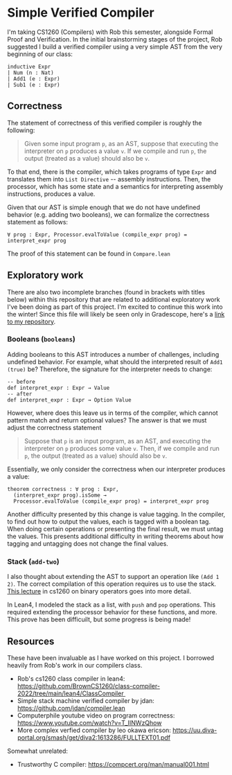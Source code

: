 # Simple Verified Compiler

I'm taking CS1260 (Compilers) with Rob this semester, alongside Formal Proof and Verification. In the initial brainstorming stages of the project, Rob suggested I build a verified compiler using a very simple AST from the very beginning of our class:

```lean
inductive Expr
| Num (n : Nat)
| Add1 (e : Expr)
| Sub1 (e : Expr)
```

## Correctness

The statement of correctness of this verified compiler is roughly the following:

> Given some input program `p`, as an AST, suppose that executing the interpreter on `p` produces a value `v`. If we compile and run `p`, the output (treated as a value) should also be `v`.

To that end, there is the compiler, which takes programs of type `Expr` and translates them into `List Directive` -- assembly instructions. Then, the processor, which has some state and a semantics for interpreting assembly instructions, produces a value. 

Given that our AST is simple enough that we do not have undefined behavior (e.g. adding two booleans), we can formalize the correctness statement as follows:

```lean
∀ prog : Expr, Processor.evalToValue (compile_expr prog) = interpret_expr prog
```

The proof of this statement can be found in `Compare.lean`

## Exploratory work

There are also two incomplete branches (found in brackets with titles below) within this repository that are related to additional exploratory work I've been doing as part of this project. I'm excited to continue this work into the winter! Since this file will likely be seen only in Gradescope, here's a [link to my repository](https://github.com/karipov/verified-compiler/tree/booleans).

### Booleans (`booleans`)

Adding booleans to this AST introduces a number of challenges, including undefined behavior. For example, what should the interpreted result of `Add1 (true)` be? Therefore, the signature for the interpreter needs to change:

``` lean
-- before
def interpret_expr : Expr → Value
-- after
def interpret_expr : Expr → Option Value
```

However, where does this leave us in terms of the compiler, which cannot pattern match and return optional values? The answer is that we must adjust the correctness statement

> Suppose that `p` is an input program, as an AST, and executing the interpreter on `p` produces some value `v`. Then, if we compile and run `p`, the output (treated as a value) should also be `v`.

Essentially, we only consider the correctness when our interpreter produces a value:

```lean
theorem correctness : ∀ prog : Expr,
  (interpret_expr prog).isSome →
  Processor.evalToValue (compile_expr prog) = interpret_expr prog
```

Another difficulty presented by this change is value tagging. In the compiler, to find out how to output the values, each is tagged with a boolean tag. When doing certain operations or presenting the final result, we must untag the values. This presents additional difficulty in writing theorems about how tagging and untagging does not change the final values.

### Stack (`add-two`)

I also thought about extending the AST to support an operation like `(Add 1 2)`. The correct compilation of this operation requires us to use the stack. [This lecture](https://browncs1260.github.io/notes/6) in cs1260 on binary operators goes into more detail.

In Lean4, I modeled the stack as a list, with `push` and `pop` operations. This required extending the processor behavior for these functions, and more. This prove has been difficuilt, but some progress is being made!


## Resources

These have been invaluable as I have worked on this project. I borrowed heavily from Rob's work in our compilers class.

- Rob's cs1260 class compiler in lean4: https://github.com/BrownCS1260/class-compiler-2022/tree/main/lean4/ClassCompiler 
- Simple stack machine verified compiler by jdan: https://github.com/jdan/compiler.lean
- Computerphile youtube video on program correctness: https://www.youtube.com/watch?v=T_IINWzQhow
- More complex verfied compiler by leo okawa ericson: https://uu.diva-portal.org/smash/get/diva2:1613286/FULLTEXT01.pdf

Somewhat unrelated:
- Trustworthy C compiler: https://compcert.org/man/manual001.html
